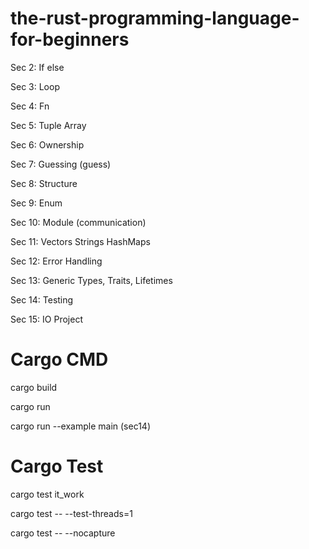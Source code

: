 # the-rust-programming-language-for-beginners

Sec 2: If else

Sec 3: Loop

Sec 4: Fn

Sec 5: Tuple Array

Sec 6: Ownership

Sec 7: Guessing (guess)

Sec 8: Structure

Sec 9: Enum

Sec 10: Module (communication)

Sec 11: Vectors Strings HashMaps

Sec 12: Error Handling

Sec 13: Generic Types, Traits, Lifetimes

Sec 14: Testing

Sec 15: IO Project

# Cargo CMD

cargo build

cargo run

cargo run --example main (sec14)

# Cargo Test

cargo test it_work

cargo test -- --test-threads=1

cargo test -- --nocapture
